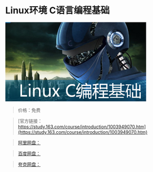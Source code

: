 # Linux环境 C语言编程基础

![img](../../../assets/study163/free/87C7C2021117712E1DB2C0617B9987DB.PNG)

> 价格：免费

> [官方链接：https://study.163.com/course/introduction/1003949070.htm](https://study.163.com/course/introduction/1003949070.htm)

> [阿里网盘：]()

> [百度网盘：]()

> [夸克网盘：]()

